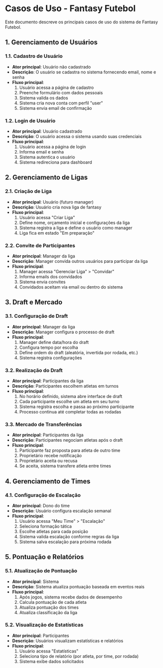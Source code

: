 # Casos de Uso - Fantasy Futebol

Este documento descreve os principais casos de uso do sistema de Fantasy Futebol.

## 1. Gerenciamento de Usuários

### 1.1. Cadastro de Usuário
- **Ator principal**: Usuário não cadastrado
- **Descrição**: O usuário se cadastra no sistema fornecendo email, nome e senha
- **Fluxo principal**:
  1. Usuário acessa a página de cadastro
  2. Preenche formulário com dados pessoais
  3. Sistema valida os dados
  4. Sistema cria nova conta com perfil "user"
  5. Sistema envia email de confirmação

### 1.2. Login de Usuário
- **Ator principal**: Usuário cadastrado
- **Descrição**: O usuário acessa o sistema usando suas credenciais
- **Fluxo principal**:
  1. Usuário acessa a página de login
  2. Informa email e senha
  3. Sistema autentica o usuário
  4. Sistema redireciona para dashboard

## 2. Gerenciamento de Ligas

### 2.1. Criação de Liga
- **Ator principal**: Usuário (futuro manager)
- **Descrição**: Usuário cria nova liga de fantasy
- **Fluxo principal**:
  1. Usuário acessa "Criar Liga"
  2. Define nome, orçamento inicial e configurações da liga
  3. Sistema registra a liga e define o usuário como manager
  4. Liga fica em estado "Em preparação"

### 2.2. Convite de Participantes
- **Ator principal**: Manager da liga
- **Descrição**: Manager convida outros usuários para participar da liga
- **Fluxo principal**:
  1. Manager acessa "Gerenciar Liga" > "Convidar"
  2. Informa emails dos convidados
  3. Sistema envia convites
  4. Convidados aceitam via email ou dentro do sistema

## 3. Draft e Mercado

### 3.1. Configuração de Draft
- **Ator principal**: Manager da liga
- **Descrição**: Manager configura o processo de draft
- **Fluxo principal**:
  1. Manager define data/hora do draft
  2. Configura tempo por escolha
  3. Define ordem do draft (aleatória, invertida por rodada, etc.)
  4. Sistema registra configurações

### 3.2. Realização do Draft
- **Ator principal**: Participantes da liga
- **Descrição**: Participantes escolhem atletas em turnos
- **Fluxo principal**:
  1. No horário definido, sistema abre interface de draft
  2. Cada participante escolhe um atleta em seu turno
  3. Sistema registra escolha e passa ao próximo participante
  4. Processo continua até completar todas as rodadas

### 3.3. Mercado de Transferências
- **Ator principal**: Participantes da liga
- **Descrição**: Participantes negociam atletas após o draft
- **Fluxo principal**:
  1. Participante faz proposta para atleta de outro time
  2. Proprietário recebe notificação
  3. Proprietário aceita ou recusa
  4. Se aceita, sistema transfere atleta entre times

## 4. Gerenciamento de Times

### 4.1. Configuração de Escalação
- **Ator principal**: Dono do time
- **Descrição**: Usuário configura escalação semanal
- **Fluxo principal**:
  1. Usuário acessa "Meu Time" > "Escalação"
  2. Seleciona formação tática
  3. Escolhe atletas para cada posição
  4. Sistema valida escalação conforme regras da liga
  5. Sistema salva escalação para próxima rodada

## 5. Pontuação e Relatórios

### 5.1. Atualização de Pontuação
- **Ator principal**: Sistema
- **Descrição**: Sistema atualiza pontuação baseada em eventos reais
- **Fluxo principal**:
  1. Após jogos, sistema recebe dados de desempenho
  2. Calcula pontuação de cada atleta
  3. Atualiza pontuação dos times
  4. Atualiza classificação da liga

### 5.2. Visualização de Estatísticas
- **Ator principal**: Participantes
- **Descrição**: Usuários visualizam estatísticas e relatórios
- **Fluxo principal**:
  1. Usuário acessa "Estatísticas"
  2. Seleciona tipo de relatório (por atleta, por time, por rodada)
  3. Sistema exibe dados solicitados 